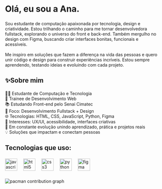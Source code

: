 <h1 align="left">Olá, eu sou a Ana.</h1>

###

<p align="left">Sou estudante de computação apaixonada por tecnologia, design e criatividade. Estou trilhando o caminho para me tornar desenvolvedora fullstack, explorando o universo do front e back-end. Também mergulho no design com Figma, buscando criar interfaces bonitas, funcionais e acessíveis.<br><br>Me inspiro em soluções que fazem a diferença na vida das pessoas e quero unir código e design para construir experiências incríveis. Estou sempre aprendendo, testando ideias e evoluindo com cada projeto.</p>

###

<h2 align="left">✨Sobre mim</h2>

###

<p align="left">👩‍💻 Estudante de Computação e Tecnologia <br>🚀 Trainee de Desenvolvimento Web<br>📚 Estudando Front-end pelo Senai Cimatec<br>🎯 Foco: Desenvolvimento Fullstack + Design <br>🌐 Tecnologias: HTML, CSS, JavaScript, Python, Figma <br>🎨 Interesses: UX/UI, acessibilidade, interfaces criativas <br>📖 Em constante evolução unindo aprendizado, prática e projetos reais<br>💡 Soluções que impactam e conectam pessoas</p>

###

<h2 align="left">Tecnologias que uso:</h2>

###

<div align="left">
  <img src="https://cdn.jsdelivr.net/gh/devicons/devicon/icons/javascript/javascript-original.svg" height="40" alt="javascript logo"  />
  <img width="12" />
  <img src="https://cdn.jsdelivr.net/gh/devicons/devicon/icons/html5/html5-original.svg" height="40" alt="html5 logo"  />
  <img width="12" />
  <img src="https://cdn.jsdelivr.net/gh/devicons/devicon/icons/css3/css3-original.svg" height="40" alt="css3 logo"  />
  <img width="12" />
  <img src="https://cdn.jsdelivr.net/gh/devicons/devicon/icons/python/python-original.svg" height="40" alt="python logo"  />
  <img width="12" />
  <img src="https://cdn.jsdelivr.net/gh/devicons/devicon/icons/figma/figma-original.svg" height="40" alt="figma logo"  />
</div>

###

<picture>
  <source media="(prefers-color-scheme: dark)" srcset="https://raw.githubusercontent.com/maurodesouz/maurodesouz/output/pacman-contribution-graph-dark.svg">
  <source media="(prefers-color-scheme: light)" srcset="https://raw.githubusercontent.com/maurodesouz/maurodesouz/output/pacman-contribution-graph.svg">
  <img alt="pacman contribution graph" src="https://raw.githubusercontent.com/maurodesouz/maurodesouz/output/pacman-contribution-graph.svg">
</picture>

###
